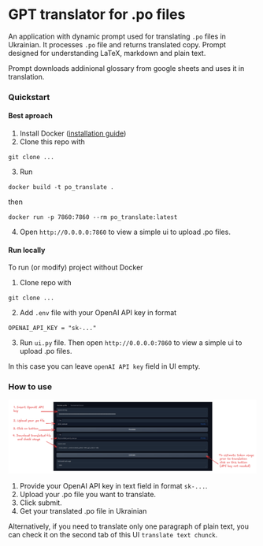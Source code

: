 # GPT translator for .po files
An application with dynamic prompt used for translating ```.po``` files in Ukrainian. It processes ```.po``` file and returns translated copy. 
Prompt designed for understanding LaTeX, markdown and plain text. 

Prompt downloads addinional glossary from google sheets and uses it in translation.


### Quickstart

#### Best aproach
1. Install Docker   ([installation guide](https://docs.docker.com/engine/install/))
2. Clone this repo with
```
git clone ...
```
3. Run 
```
docker build -t po_translate .
```
then
```
docker run -p 7860:7860 --rm po_translate:latest
```
4. Open ```http://0.0.0.0:7860``` to view a simple ui to upload .po files.

#### Run locally
To run (or modify) project without Docker
1. Clone repo with
```
git clone ...
```
2. Add ```.env``` file with your OpenAI API key in format
```
OPENAI_API_KEY = "sk-..."
```
3. Run ```ui.py``` file. Then open ```http://0.0.0.0:7860``` to view a simple ui to upload .po files.

In this case you can leave ```openAI API key``` field in UI empty.

### How to use
![alt text](image-1.png)

1. Provide your OpenAI API key in text field in format ```sk-...```.
2. Upload your .po file you want to translate.
3. Click submit.
4. Get your translated .po file in Ukrainian

Alternatively, if you need to translate only one paragraph of plain text, you can check it on the second tab of this UI ```translate text chunck```. 